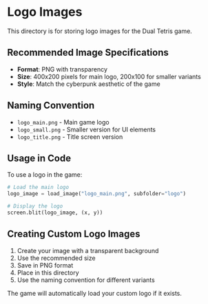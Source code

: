 # Logo Images

This directory is for storing logo images for the Dual Tetris game.

## Recommended Image Specifications

- **Format**: PNG with transparency
- **Size**: 400x200 pixels for main logo, 200x100 for smaller variants
- **Style**: Match the cyberpunk aesthetic of the game

## Naming Convention

- `logo_main.png` - Main game logo
- `logo_small.png` - Smaller version for UI elements
- `logo_title.png` - Title screen version

## Usage in Code

To use a logo in the game:

```python
# Load the main logo
logo_image = load_image("logo_main.png", subfolder="logo")

# Display the logo
screen.blit(logo_image, (x, y))
```

## Creating Custom Logo Images

1. Create your image with a transparent background
2. Use the recommended size
3. Save in PNG format
4. Place in this directory
5. Use the naming convention for different variants

The game will automatically load your custom logo if it exists.
